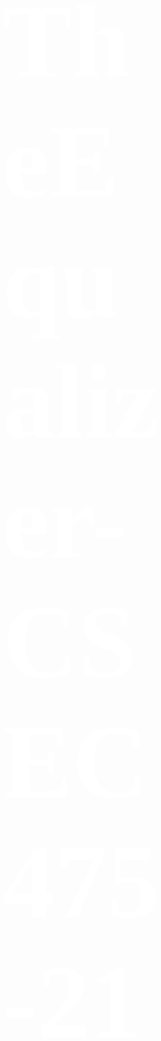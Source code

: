 <span style="color:#fff; font-family: 'Times New Roman'; font-size: 12em;">

# TheEqualizer-CSEC475-2171-Lee

		Project utilizes the Nessus API to pull scans from server to record numbers and display charts and graphs using plotly.

# Current Version
		1. Operating System - MacOS High Sierra 10.13
		2. Nessus Server Version - 6.11.2
		3. Python Version - 2.7.14

# Table of Contents:
		A. Create a Plotly Account
		B. How to Find Plotly API Key
		C. How to Install Requirements
		D. How to Install Nessus
			Section 1. Windows
			Section 2. MacOS
			Section 3. Linux
		E. How to Install Python 2.7
		F. How to start The Equalizer
			Section 1. Windows
			Section 2. MacOS and Linux


## A. Create a Plotly Account

1. Go to https://plot.ly/
2. Click on "Log In" at the top right of the webpage
3. If you already have an account sign in; if you don't click on 
	the "Sign Up" tab.
4. Fill out the necessary log in information


## B. How to Find Plotly API Key

1. Login to your plotly account at https://plot.ly/
2. Once logged in you should see your username at the top right of the 
	webpage; hover your cursor over you username to see the drop down menu
3. Click on "Settings"
4. On the left side of the webpage click on "API Keys"
5. Under username on the right side of the webpage you should see 
	the section "API Keys"
6. The API Key is hidden; click on "Regenerate Key"
7. This will regenerate a new API Key
8. You will need your username and  the API Key when you run setup.py


## C. How to Install Requirements

1. Open Terminal 
2. Change the directory to TheEqualizer-CSEC475-2171-Lee
	-> "cd TheEqualizer-CSEC475-2171-Lee"
3. Run the setup program
	-> "python setup.py"
4. setup.py will install the necessary python modules and will ask your for 
	your plotly username and api_key (To found your api_key look 
	at Section B in the table of contents)
5. Enter in your username and API Key for Plotly
6. After the installation is finished; you will be prompted to 
	run The Equalizer program
7. Enter 'y' to run the program or 'n' to exit


## D. How to Install Nessus

### Section 1. Windows

1.  Go to https://www.tenable.com/products/nessus/select-your-operating-system
2.  On left side of the webpage click "Microsoft Windows"
3.  Choose your version of windows (click on the .msi file to download)
	 a. After downloading the .msi file if you dont have an Activation Code 
		click on "Get an Activation Code" below where you select your operating system
	 b. Choose the version of Nessus you want (Home, Professional, or Manager)
	 c. You should be emailed your activation key
4.  Run the Nessus .msi file to install
5.  Once the Tenable Nessus - InstallShield Wizard is opened and running click "Next"
6.  Then "Accept" the License Agreement for Nessus
7.  Click "Next" again
8.  Finally, click "Install" (Requires Administrator Password)
9.  After the installation is complete click "Finish"
10. This will open a browser windows; click "Connect via SSL"
11. The browser will tell you the site isn't safe; but go and click "Advanced"; 
		depending on your browser add the exception or proceed to the localhost
12. Next it will bring you to the Nessus Welcome screen; click "Continue"
13. Next enter the "Username" and your "Password" for the Administrator account for Nessus
14. Make sure the Registration is set to "Nessus (Home, Professional, or Manager)"
15. Then enter in your activation code that should've been emailed to you, then click "Next"
16. Nessus will download the correct version based on the activation code entered
17. After the installation is finished, log in with the administrator account you 
		created when installing Nessus


###  Section 2. MacOS

1.  Go to https://www.tenable.com/products/nessus/select-your-operating-system
2.  On left side of the webpage click "MacOS"
3.  Choose your version of MacOS (click on the .dmg file to download)
	 a. After downloading the .dmg file, if you dont have an Activation Code click on 
		"Get an Activation Code" below where you select your operating system
	 b. Choose the version of Nessus you want (Home, Professional, or Manager)
	 c. You should be emailed your activation key
4.  Run the Nessus .dmg file to install
5.  Once the Tenable Nessus Server Installer is opened and running click "Continue"
6.  Then click "Continue" and "Agree" the License Agreement for Nessus
7.  Finally, click "Install" (Requires Administrator Password)
8.  After the installation is complete click "Close"
9.  You can select "Move to Trash" unless you want to keep the .dmg file
10. This will open a browser windows; click "Connect via SSL"
11. The browser will tell you the site isn't safe; but go and click "Advanced"; 
		depending on your browser add the exception or proceed to the localhost
12. Next it will bring you to the Nessus Welcome screen; click "Continue"
13. Next enter the "Username" and your "Password" for the Administrator account 
		for Nessus, then click "Next"
14. Make sure the Registration is set to "Nessus (Home, Professional, or Manager)"
15. Then enter in your activation code that should've been emailed to you, then click "Next"
16. Nessus will download the correct version based on the activation code entered
17. After the installation is finished, log in with the administrator account 
		you created when installing Nessus


###  Section 3. Linux

1.  Go to https://www.tenable.com/products/nessus/select-your-operating-system
2.  On left side of the webpage click "Linux"
3.  Choose your distribution of Linux you're running (click on the .dmg file to download)
	  a. After downloading the .dmg file, if you dont have an Activation 
			Code click on "Get an Activation Code" below where you select your operating system
	  b. Choose the version of Nessus you want (Home, Professional, or Manager)
	  c. You should be emailed your activation key
4.  Go to the folder where you downloaded the Nesuss .rpm file in a terminal
5.  Enter "sudo rpm -ivh Nessus-version_number.rpm" (Requires Administrator Password)
	 - For example (CentOS), "sudo rpm -ivh Nessus-6.11.2-es7.x86_64.rpm"
6.  Enter in your Administrator password for the system
7.  After Nessus has finished installing you will need to start the server, 
		enter "systemctl start nessusd.service"
	 - To verify that the server is running enter 
		"systemctl status nessusd.service", you should see "active (running)" in green text
8.  Next, open https://localhost.localdomain:8834/ in a web browser
9.  The browser will tell you the site isn't safe; but go and click "Advanced"; 
		depending on your browser add the exception or proceed to the localhost
10.  Next it will bring you to the Nessus Welcome screen; click "Continue"
11. Next enter the "Username" and your "Password" for the Administrator 
		account for Nessus, then click "Next"
12. Make sure the Registration is set to "Nessus (Home, Professional, or Manager)"
13. Then enter in your activation code that should've been emailed to you, then click "Next"
14. Nessus will download the correct version based on the activation code entered
15. After the installation is finished, log in with the administrator account 
		you created when installing Nessus

## E. How to Install Python 2.7
		TODO

## F. How to start The Equalizer

1. Open a terminal
2. Change the directory to TheEqualizer-CSEC475-2171-Lee
	-> "cd TheEqualizer-CSEC475-2171-Lee"
3. Make sure you ran setup.py before running
4. Enter the command "./The_Equalizer.py" to run the program
</span>